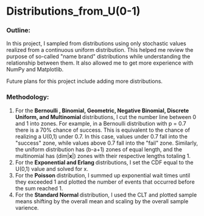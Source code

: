 # Distributions_from_U(0-1)

### Outline:
In this project, I sampled from distributions using only stochastic values realized from a continuous uniform distribution. This helped me review the purpose of so-called "name brand" distributions while understanding the relationship between them. It also allowed me to get more experience with NumPy and Matplotlib.

Future plans for this project include adding more distributions. 

### Methodology:
1. For the <b> Bernoulli , Binomial, Geometric, Negative Binomial, Discrete Uniform, and Multinomial </b> distributions, I cut the number line between 0 and 1 into zones. For example, in a Bernoulli distribution with p = 0.7 there is a 70% chance of success. This is equivalent to the chance of realizing a U(0,1) under 0.7. In this case, values under 0.7 fall into the "success" zone, while values above 0.7 fall into the "fail" zone. Similarly, the uniform distribution has (b-a+1) zones of equal length, and the multinomial has (dim|<b>x</b>|) zones with their respective lengths totaling 1. 
2. For the <b> Exponential and Erlang </b> distributions, I set the CDF equal to the U(0,1) value and solved for x.
3. For the <b> Poisson </b> distribution, I summed up exponential wait times until they exceeded 1 and plotted the number of events that occurred before the sum reached 1. 
4. For the <b> Standard Normal </b> distribution, I used the CLT and plotted sample means shifting by the overall mean and scaling by the overall sample varience.
